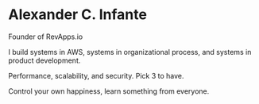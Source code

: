 # Alexander C. Infante

Founder of RevApps.io

I build systems in AWS, systems in organizational process, and systems in product development.

Performance, scalability, and security. Pick 3 to have.

Control your own happiness, learn something from everyone.
